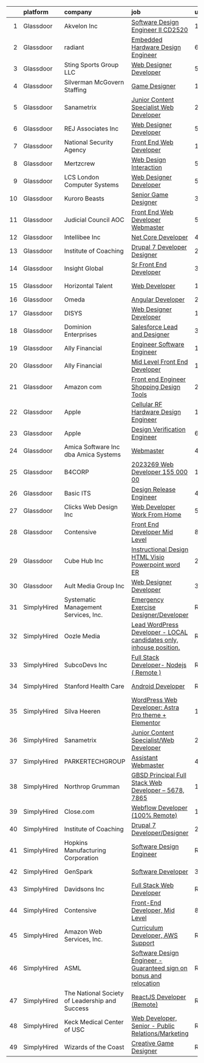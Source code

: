 

|    | platform    | company                                        | job                                                                                                                                                                                                                                                                                                                                                                                                                                                                                                                                                                                                                                                                                                                                                                                                                                                                                                                                                                                                                                                                                                                                                                                                                                                                                                                                                        | update_time   | location         |
|---:|:------------|:-----------------------------------------------|:-----------------------------------------------------------------------------------------------------------------------------------------------------------------------------------------------------------------------------------------------------------------------------------------------------------------------------------------------------------------------------------------------------------------------------------------------------------------------------------------------------------------------------------------------------------------------------------------------------------------------------------------------------------------------------------------------------------------------------------------------------------------------------------------------------------------------------------------------------------------------------------------------------------------------------------------------------------------------------------------------------------------------------------------------------------------------------------------------------------------------------------------------------------------------------------------------------------------------------------------------------------------------------------------------------------------------------------------------------------|:--------------|:-----------------|
|  1 | Glassdoor   | Akvelon  Inc                                   | [Software Design Engineer II  CD2520 ](https://www.glassdoor.com/partner/jobListing.htm?pos=108&ao=1110586&s=58&guid=00000181c2d4e2b69e0cb5b8bcab23f8&src=GD_JOB_AD&t=SR&vt=w&ea=1&cs=1_e9fe0027&cb=1656831141094&jobListingId=1007977197547&cpc=41F4513DE90102B9&jrtk=3-0-1g71d9on1ii14801-1g71d9onf2beh000-b6970cb06224fc09--6NYlbfkN0BedaSJ74Gjs1g2m8qO5X9JEW7GLVUAx6MMatG1vm1iFYCeZbvsTP3wSMr-sq0hi0rAxqhxmpGfy-H4yG34ba-EqtAMZIW2GpYqJMOLrH3UWycV-pQchMdIJxxyi-zx9OTw4k2fy_aKTrkcwRh9Sy6EK9Rl-0zWOA6AqIvalrO75_PEHdCQVjO4bdfFBFNZXO1Sn2IZ7bGvc7lYiR39TQGyKDRP9mPdilUAp1HpLz9Qsry1uOSaT3PZFT7GzOj5d42okS7_SEiAP6GtmePAOtcU7iqis_zVFqGG01qcapr5P-F02NIB_npLGoKlbR362lsxLhThGqvJyUpYO7SPiq7xISiD89nESv277Db4Vvg2uuNOUXjH4IWVLWUuheuNRGU5RprLS66zV9BEkJ5LaFaC3-OK6PHse-GT7VM7UPmaYP6qzyUBBXJ35Pn5uGK_ZBY-8Neq5V8W2cv5F9dGIK6McSLPhj80rpCgg0QOHp6R0__cIs4jBKSiG1czLduS_dns9xYHs_zLuciyOHkBZHxgSCjGEjKc0ac%3D)                                                                                                                                                                                                                                                                                                                                                                                                                                              | 1d            | Remote           |
|  2 | Glassdoor   | radiant                                        | [Embedded Hardware Design Engineer](https://www.glassdoor.com/partner/jobListing.htm?pos=107&ao=1110586&s=58&guid=00000181c2d4e2b69e0cb5b8bcab23f8&src=GD_JOB_AD&t=SR&vt=w&ea=1&cs=1_e42a751b&cb=1656831141094&jobListingId=1007964114458&cpc=D7FE8E303655E3F3&jrtk=3-0-1g71d9on1ii14801-1g71d9onf2beh000-1dbafad85c6bcc8f--6NYlbfkN0CcO3ctcaK99nT3s6k9Rynt0V4LfaxT6hnp8ZpTHPykISNp9sPSKwkJbBjrzfID9owgF9e2Gdna1wxeYA0tcQ9MT8d54RNogd-p9L1iUib1c0vE7ZulPG2nqrjqLnSCWpiozHhqmTL9MGmTU2vpZq6RgFKjwnOw7xH89AipZ73SBary0nIKvBrXkKGejIoeG7Gzf3IO__KX3zKi_J0CVQG0_pCigDAi4GalNPmQBunX2W2XjcZXvA-ffJijqG1CbjnFYyp3W22wKwiPRGJUiHbHvvS5yzIwySzrM0FA_ICGw_JmVs2umPjSsP87XVUNd_YPEz_wQVDwAY2mC5NhE1OVrHkqCYvjJKTpUEIG0dIdu0Y8ltljQNnJoVdrsGSgw6_NHwH7AS_18zo4_mi_DfjhRXJ7BjKHnkrPW5rqmauXKIGmJ2xeSbuFHU4ljZVp4Jxt72Ltk5QfGbNfUaTT9bUVPpnnnD2zNFn70WIIaTCQMvhbjQNUrUBY1ovarqrc3LkFs5NYNxgA_X-Hp5dLgFHaZnJAkhiZ34Y%3D)                                                                                                                                                                                                                                                                                                                                                                                                                                                 | 6d            | Remote           |
|  3 | Glassdoor   | Sting Sports Group  LLC                        | [Web Designer Developer](https://www.glassdoor.com/partner/jobListing.htm?pos=111&ao=1110586&s=58&guid=00000181c2d4e2b69e0cb5b8bcab23f8&src=GD_JOB_AD&t=SR&vt=w&ea=1&cs=1_e3f5ad55&cb=1656831141094&jobListingId=1007965945473&cpc=61B26E8FEFFA679F&jrtk=3-0-1g71d9on1ii14801-1g71d9onf2beh000-7aa6ed2c7a1666f9--6NYlbfkN0CO3DEfAY9A68AIVwcxeRGvQUfeLcLgbZIyCfLEHxv2SZVKkquo_LQo712HIgkdXbJ-nyzvMI5zAVDDxnBB20dV19Pjqj4grMzYD55erRDGhyKWRc-5yL7nhPy2_nAEKeYIgowmybDNDjYvnbAiTZMHc0zKbFKNkRkOR4dQlsFasbfCPDHFXkQgfJvKytGSIu-Y8DXGX9HOCkeWM3igCY2OM7Aw0OHqd71cRv4I6rFJVjM7kci-l6fK4icWXTh05jjRheAvsRVU8n3LP9j4b17jz7B6lHIFKRjZOrAam3v27F9RPbwTBnJXgT_rWJs-Ja93GCoYKGIK-CCffcULAjAvHpessEMBHFWTVHn7uNDRw-paOhMxrn9r7VvrW7doon6qpjs_1lHIVTYQ8TAVN1CcrrZiAiQwBON4sK3agd0p2_SZ8MP1kpLFeShJN0wvm2XE25B11a7IEPVtdy2B0olNn0y6hMzaIH5HJKgeH_ITxukb_iJZmIexJDywJ4-iWkk%3D)                                                                                                                                                                                                                                                                                                                                                                                                                                                                                            | 5d            | Addison, TX      |
|  4 | Glassdoor   | Silverman McGovern Staffing                    | [Game Designer](https://www.glassdoor.com/partner/jobListing.htm?pos=130&ao=1110586&s=58&guid=00000181c2d4e2b69e0cb5b8bcab23f8&src=GD_JOB_AD&t=SR&vt=w&ea=1&cs=1_a569c6ea&cb=1656831141097&jobListingId=1007957290539&cpc=8CDBB1EC89CF7160&jrtk=3-0-1g71d9on1ii14801-1g71d9onf2beh000-89b269772a073bc3--6NYlbfkN0Dwa6funn_zBmfmtIHdm8fVkKK5B_TJItnddu1qKbLcVKNtQnq6u1eV-3UF40GEJPcjT4xrmkgORxJTT1tfw2atO4f4SboBnuv-924LXl9FaKEVyMzdkNQJXntVqrwATgc5sSvVqsA5dDPSX4T3Onjywb--ej_SpUW57z4Uf5yfFSU75oWrDYCGzgFkIRaZ2LBpVlxiibQ2P0LF-6l6SuWyesjyvjNJnx3wEQPBgFF6uSUhyOgaxlVHV5h_ZiZxIndy1m9mO0K10KgmTB0iV2n5gFvsnlUV00XV8ojeRAtWOQ7dIpRkTEYYEygX6HhO2dSlKYFkTgK1HpWfzjlg2KQCwbYI9w3Qqd6MP8cRlPYcyJJ8ZOwj1c0bXCcdrfHZ9GdWx-XipqrLnUs3y-gCOwQjMXpMFQHjG7D_fd-5rxRV0TMPta_DdGLp9E_dw0jylggm3z6iqaCe6YZD6JRtBHvO05Wz4hzoS3kHTQd3rjeGuiaw_uE4hIQxV8zhJlhirtE%3D)                                                                                                                                                                                                                                                                                                                                                                                                                                                                                                     | 10d           | Providence, RI   |
|  5 | Glassdoor   | Sanametrix                                     | [Junior Content Specialist Web Developer](https://www.glassdoor.com/partner/jobListing.htm?pos=106&ao=1110586&s=58&guid=00000181c2d4e2b69e0cb5b8bcab23f8&src=GD_JOB_AD&t=SR&vt=w&ea=1&cs=1_3766f185&cb=1656831141093&jobListingId=1007973297537&cpc=D3E44275D43A938E&jrtk=3-0-1g71d9on1ii14801-1g71d9onf2beh000-feec02afaefe8624--6NYlbfkN0CyQKdz8_lqdlgY-c-amsQST66Z8QjChsyYA8vzcGklWI54h1yaGRml5nZ8zCgFfjIOgXqhSjZJh-skiC2lxW7_58zFCYC9iOM41XfcBEeYvAm8MLwOfNCGc_AfJgoz_-CfSctcH7JyVepqvnLvBLKN7lNiOXCdOssTUdVoJKo22ca9fUqE-emWbrCvLmsIfIkV-9hDyPG-HwcTLzM6uxF7dMPgVqowML1bqzNgNh1_JEtF_e8ZU-Qx4sQoihpJ8PvR_X2w3ISqBgF3bOCFJmqG8OsAU_YaIUMNPq2ni0wGQBNN-znUNb_upzLUv1_P_xbyH_9Kb-HCtMl3olaKV9U5unnfUxsVq3QodS5t3Mmmsc3gTVLMrxQb7OOuN8eUcAzf6gAjYCUi9y7rpUmFhukWhJRPSBWnQ4LEtEjJL3p1fieCYXZ8Iz2W_QwRD7Pkz-zrQeWp2MRwbShjuwEwb9TqMs9OxLtAxcmEpdGE81XfM5PcMWNpqPbOkfMfgLc2ZJ1Li0uy7Y80kK32xWmRfbhQCvL9d51ii8o%3D)                                                                                                                                                                                                                                                                                                                                                                                                                                           | 2d            | Remote           |
|  6 | Glassdoor   | REJ   Associates  Inc                          | [Web Designer Developer](https://www.glassdoor.com/partner/jobListing.htm?pos=122&ao=1110586&s=58&guid=00000181c2d4e2b69e0cb5b8bcab23f8&src=GD_JOB_AD&t=SR&vt=w&ea=1&cs=1_5dfb3a27&cb=1656831141096&jobListingId=1007966601344&cpc=8D52E76475A7E842&jrtk=3-0-1g71d9on1ii14801-1g71d9onf2beh000-f21f92c11f9636e7--6NYlbfkN0AF_bfm7gzr-f4HtFIOaurJ6VoJjpjfwwjpbPTStdJTja__rm5RFnvmIqP4IgP5Pe9LPH0Wvd-eNmh-svet7uxInj_bsQckp_AgRbUVHkU9u_v3es87Or_Ts7e6a_xbBrm9_L7GMw2LRBWHymCT5m1nvlXN4krY8lr_MJ5t1ZbAHoB0YuYPu8GwLceodFxaTCHy5_ViM965bbDSwB_RUGazFRhxfRwxW3mB6Uq05RfCyUkqfakBqoFUFDoCeldHq5ECmS7hI_m3XZQltv3465p0Wx8g5doBuq7XS6S8bedaWEFnCF_QUvKEeMAPMrv5iNC0ItgYnE9iIGOVtmCKDWsD4KUQB86UJAtDxJnTtbvbtyA9L7E-8dhgt2O7GsHNh2GatObMh9NZzfqkJNLOdmTSGLbl2hQ13bcQEu7MiV3imQgejC8H71u05hN3bHOjy_tvWN4i4KbXKJyFgoxBkNpaCEWyQYQrdK6eMCajUJHt6_YLP0_-jololT8qWNPhSK8%3D)                                                                                                                                                                                                                                                                                                                                                                                                                                                                                            | 5d            | Maryland         |
|  7 | Glassdoor   | National Security Agency                       | [Front End Web Developer](https://www.glassdoor.com/partner/jobListing.htm?pos=110&ao=1110586&s=58&guid=00000181c2d4e2b69e0cb5b8bcab23f8&src=GD_JOB_AD&t=SR&vt=w&cs=1_59b38d4e&cb=1656831141094&jobListingId=1007957279298&cpc=BA15C3E50D27FFE8&jrtk=3-0-1g71d9on1ii14801-1g71d9onf2beh000-7043e58df719583b--6NYlbfkN0AC5S5KfpcrE62cRuYLg6qW_HWiPjKHP06qk-AGfbwYtGlr3wcSMURH9oqKq1q2FCfY-DrG8Aq1mWNcuIgXlub4Gzg7YdF0VQylb8Djye0uQJEe6MR1DUIybqRonvXJC4HR2ZuZ1_Xqm01-MXkHzJlQ_YRjbuVLHkd51UrRYPjoNLydgIQfaI2WVHpeH7nxB0M0MtYFtoGc6MaiSWFOqWKnHvOQAxbLl-E47LPj74UaxAuGvzYmCnHFSl6Do569H7S70eW6BVCEisco0iGehaVWTyCLTbEinsNJtwrCAcFm5Vam_IWY5BHqZEzLw30sTBldV7YTCeewXq3eBUaPdhJ-v6M0DUBv5kfXUL0qaR4kFoaerOJqoAGdf9VDK0YZyPrIf7qqgmrHVjCXTf2fTYfa9iGcvlmoEpWoZNOSauBCU83gZV1X7z8SRLsCCaL41-BtMPwXakbwiV82ty88KXyjpiOttDn66-BAVyCshw922g%3D%3D)                                                                                                                                                                                                                                                                                                                                                                                                                                                                                                                  | 10d           | Fort Meade, MD   |
|  8 | Glassdoor   | Mertzcrew                                      | [Web Design   Interaction](https://www.glassdoor.com/partner/jobListing.htm?pos=105&ao=1110586&s=58&guid=00000181c2d4e2b69e0cb5b8bcab23f8&src=GD_JOB_AD&t=SR&vt=w&ea=1&cs=1_d24259fc&cb=1656831141093&jobListingId=1007966236424&cpc=BFE8C4BF51BDD557&jrtk=3-0-1g71d9on1ii14801-1g71d9onf2beh000-d7b203b7847f2977--6NYlbfkN0DE-WsZ-E3KFWF3Vy9cHNPRyT9oUaNiOs8Aj2pBswgg_UihWvJc2IKLsmDR5GY5w7YP7oCUHMvOM01OcB-YNU1bs6twprF5ntZxLVCRH2oMJUu34ecslfq5H5bp8dBx3WcmM81OYSb9qzXI2VSdSvdiajaXK6Q405UmUx9sHJAuFPPOcRL2l3G2rA0xFX5jC3dLWWJb6SO_9pLCT-UsgxETFoytnK5sLYFulCxJQSe0xavAJefVG7-u9viJ9gwpjE3I43gdq0Oe4IW8BHRBlyni5vEe7MN-k0C_MTOHtonEYX3gAerJtHweiFv5RpxT-zBMkvKNSBnizUDR_H7xUwdIV2lZp10tp9xAoxLeU3pTAdhyE7XzLKU27PSrIdHDPf3ZdeRemDWb56929lGcdcT4-jIRPA5dkoOEH0Rjd4KHg3rlRARns4Ao2jwDtpAtm8e_nMCMBauISusq2y5iVe3zacFQiYogKw1Di9TPQVPWfXAvmL9yUba-_EW8LjSWvPE%3D)                                                                                                                                                                                                                                                                                                                                                                                                                                                                                          | 5d            | Orlando, FL      |
|  9 | Glassdoor   | LCS   London Computer Systems                  | [Web Designer Developer](https://www.glassdoor.com/partner/jobListing.htm?pos=104&ao=1110586&s=58&guid=00000181c2d4e2b69e0cb5b8bcab23f8&src=GD_JOB_AD&t=SR&vt=w&ea=1&cs=1_a82aac04&cb=1656831141093&jobListingId=1007966579486&cpc=D01F56F24F237C35&jrtk=3-0-1g71d9on1ii14801-1g71d9onf2beh000-b648318ff084326a--6NYlbfkN0CckLY1Y7Nzm7RAXoTq-bvgsovIKUj47znE7HlWw5vlrDWT7l6GaPFsZiavTqzdiZeSaDW7SoWiDl4lnuPg_HOva0V4T7MKe1KwuLmhtBa1yw91o-2mgcMY33eeB5JpXn0qZHVHlA-q4sF9I383nlbjXZ9u3j8E8bBNXs1gKxBSDcuT3G2NZQBgBxiizMCS-8QAFfJN3_kO9bYBcyg7eHzF_urJXWn60PYhX2MTEGjXwYhyP-runXYOXauna8LLylySWFlArRrICokOcoqM4C4uKsburMaeG9AM5Srd2_IsjiSCZsv9WsdaVsl5zQG6w_DNn5vUF0Ea_lnbgR8y-OI8JPVzDgJHeeFpBU7yf-iKmfqfLb995NbMCwU8dvV56KU_vyb3SdtqmONu9-etPSmLzVuxdrSnEnQTd-NZ5dRnOSLVNPMjuKzsGThliXpSxWSiTwEecgaVWTZm5CzxvGrWFj6HB8GADx2cKtlSG2DVkV3FYZtONZXI7Ymg8C9D0Ebf1jQsP3n3bhq1vWInTQ_d4KUlUSEqH_YvezFb1WnvTGB6CjjqD6HyyzOwmjgPv7l7mHGqgpC_XDHlcf1kydHn0JXlGsgPuH1Kwnqz9uCIkfJl5jyIs0STaPV_gUgxyoPs44kvugC-NjhmnKxx6tgHoG3VuYGlxk-FBohNAWmLksOkCPwsdaZ4hcKGJslnVEkNTHL2fpboUNZKym_z7p8fRH5rqUa9HBaFHdOnNbQmuCzRDxtrLs6bGdhksujlTjr2_7DOXD9JeQ%3D%3D)                                                                                                                                                                                                              | 5d            | Cincinnati, OH   |
| 10 | Glassdoor   | Kuroro Beasts                                  | [Senior Game Designer](https://www.glassdoor.com/partner/jobListing.htm?pos=103&ao=1110586&s=58&guid=00000181c2d4e2b69e0cb5b8bcab23f8&src=GD_JOB_AD&t=SR&vt=w&ea=1&cs=1_c28260ad&cb=1656831141093&jobListingId=1007971724039&cpc=66625C18893C0C14&jrtk=3-0-1g71d9on1ii14801-1g71d9onf2beh000-a6dc2f60a1ad9c31--6NYlbfkN0A6-TiqeNdvHIx0YgZDHkIqdqx-VJlTCBFJSr9vX0DOV25bhDNPAFjNj-18GaGZQXht8VDIZpYa0rSWu4hlE8JRlpkOTxB0Onril31KL6pttlosqNCOoMvBzJvZOjkAQfpNNjCwOWRN4dEPKnnHIHL2PuG1T_asC7Iff_W31K10UBOWJtON068eZ3pVtQodcI5KROy6R7OQhqWHV0Kgfs8yjPoCWbK-DMU01i332LQfNXb9NINbhAyYBp0Q-iXLI_LOYaa3XouSAlW8PiMBP6qCTHBTJu2PkoPJPfsidwtDI9kcx9jI8OPAFGoOP3pevWJcHi77c9lVgNV4CLAxd0HhqWhyPEl4yTaKYdFx8ZCPKb5GZCTRiaol01GuPprE3vlMUBIGBy12yBm6K51f945c-ApS2IZUGdBhK9Ymo5nyIesNCGX6F5XshWAxwQ6IcDzz4oE86LLdZWhuLERke_lEmBFD_JefaT3AIUOb0E4gAd6OPQVROCHvjunIzlDyE0H1ApOUZs7DeA%3D%3D)                                                                                                                                                                                                                                                                                                                                                                                                                                                                                | 3d            | Remote           |
| 11 | Glassdoor   | Judicial Council AOC                           | [Front End Web Developer Webmaster](https://www.glassdoor.com/partner/jobListing.htm?pos=121&ao=1110586&s=58&guid=00000181c2d4e2b69e0cb5b8bcab23f8&src=GD_JOB_AD&t=SR&vt=w&ea=1&cs=1_04da162c&cb=1656831141096&jobListingId=1007966446218&cpc=2F9DD8B511C89582&jrtk=3-0-1g71d9on1ii14801-1g71d9onf2beh000-bde5349eda455bd2--6NYlbfkN0BqEQ0cfD9zW0nElRHgekbLQ5AOMxJ2NFxozsPfF8fjRTEuCji6T-62qWNP-_jKHBiscZ8MWkzEymYYLO9N3J2ED0nryM8KEtQBYBI2fIF_BLKfyq7Z80tuAs3IstCu_YIalzCZSi9NnIsicRAfXcpAIupYOdPbkinIcOcgC5Zf9czchBvhgZJJnI3xV27Dk5iYXCrOA87F0z5HphwBnm_6iOo-3ktOeDyJLywYxfbZWbtzU4RK1brd5QV9yun6aOYUo2m0Hh1--vd4b2QbYFjQnU8FOEIvvL0Q68V5sjNxTamSI7748iDqWS6c4SMctw912_ahVne7jtCXbqgJlFrFF_k2RYWAly5wxCdYM1-aaMb760Bl3Al1tbBonyILgrxibSG7pu-KUvJrsmXdzFc6_Va5m8J-l0a8QQGaLrPuVYAJcNCfjOVylLN8xeUYmFseR9Nj0weIU0D08tVJAyohWRalchjLhM2rZJ9vcfE-Cx-yNKTAge6tx9Upd8WZI6glqsiBWAYeog%3D%3D)                                                                                                                                                                                                                                                                                                                                                                                                                                                                   | 5d            | Atlanta, GA      |
| 12 | Glassdoor   | Intellibee Inc                                 | [ Net Core Developer](https://www.glassdoor.com/partner/jobListing.htm?pos=117&ao=1110586&s=58&guid=00000181c2d4e2b69e0cb5b8bcab23f8&src=GD_JOB_AD&t=SR&vt=w&ea=1&cs=1_9646868e&cb=1656831141095&jobListingId=1007968772341&cpc=654405A9B1E0A9F5&jrtk=3-0-1g71d9on1ii14801-1g71d9onf2beh000-07a654881084139c--6NYlbfkN0DBe4_J_P0CofzznBlwm1COffI4hO-8UzLsZSASUInrtnQVs_bw6oV1nQfGDt8tcCqIZOibfV_aqgXlb294v7s44vTetNVGybSODFDaZLfxxuwi5aZiktZx5yrs2Bpn95zE3dzctAJ295omGzUUVXWbc_FguAyV9J-5xAY0IIJEQI_ZBiI-tp7_CkB9FRLnqJ_lE4Exj_MlNAeNjhXAN0xj2xPZ1WXrHJgXaKdr242zcCqjrhwdMF6AWkm7qMtD1XfXcYDhhsTsJuKAq11e7LFYH4kIdKkGJwtDdoeQk3B-nDtcuAMJl66BWfJpMOMzMzKgA8pwP2Go4X39_XshEM8K0VyMhZCToERQkuWAqHiK-Kmlu5uSgTIrnBV-ZKPa4-YFs0WFX5CqtveQRoyEpL3DkF0farnRDaPgfO6tT5DxFQzwsdaf--unDn6MxoJvba7j6t8dYJyKJecRk_z2r6-wt9c6-0Gn99JA1k375GR5aD5aDWrZe-ZIaXXQGwCZ3TI%3D)                                                                                                                                                                                                                                                                                                                                                                                                                                                                                               | 4d            | Remote           |
| 13 | Glassdoor   | Institute of Coaching                          | [Drupal 7 Developer Designer](https://www.glassdoor.com/partner/jobListing.htm?pos=102&ao=1110586&s=58&guid=00000181c2d4e2b69e0cb5b8bcab23f8&src=GD_JOB_AD&t=SR&vt=w&ea=1&cs=1_b3bda532&cb=1656831141093&jobListingId=1007974844312&cpc=0A88B0016E52E137&jrtk=3-0-1g71d9on1ii14801-1g71d9onf2beh000-8838ee0e36546ffa--6NYlbfkN0DdLn5tXN_RiyJSiFodarGZFJKa8s6F6AK0THPBWp05MTMONey54h9e1aD_pPtO1nORsAKOoMHAogIgXpOreBgViJAVe2JgOua0zqFXhiAfp-s6tyIVMqfbItKgerDjg6PBWGCxAmB7YGlg1vHuMsDAYFw06GGGIfXJX_0tG0dKhLz0PHa-RHgnqWH-DIawIBe3wK8P0TmtRQJsUM9iFfY3TC_NXr5LZ9HBEu47gY3TUt6iXPajs8EkPPg2koneQMWkbqaa1vM4SGybsDp-Lwqm-oou7uxmQSsot1XSPYK6ZnOaSXffbnc9puTkq8OgkYYeCKvbfczJ2YxrP7Gsa92dvoyxAgsP741usBzUrdwUG6-_AbdtptZEd7ge57QcCBsAOg8_VQX5HYv5Ld5EZ8-i7QIEcP9tzkriziE5HX9XyABSeKlPzM-UqxC0MsiF1VZ-Ni8ZruX3Q-gSbRdCoMmobTLHq1P3Ei7VkCEfeLGHtluBOST4aDfGd2dfL7yQZf4A7bXeH96z3A%3D%3D)                                                                                                                                                                                                                                                                                                                                                                                                                                                                         | 2d            | Remote           |
| 14 | Glassdoor   | Insight Global                                 | [Sr  Front End Developer](https://www.glassdoor.com/partner/jobListing.htm?pos=127&ao=1110586&s=58&guid=00000181c2d4e2b69e0cb5b8bcab23f8&src=GD_JOB_AD&t=SR&vt=w&ea=1&cs=1_52559c8d&cb=1656831141096&jobListingId=1007971076558&cpc=334ABAF5D42DC775&jrtk=3-0-1g71d9on1ii14801-1g71d9onf2beh000-61b6032ee1c936d7--6NYlbfkN0BKkHZu3wF05EeDimN_p6sYpKCMArvwa95YdH7UpkaBCrPfJYfKKujSsTaa748NZ07MghbH4RtR5MnZQDid7SSUmWl1SnzSKOsh4gkUdunaDOGYdSgSOkvKIjEkCBCrLZl_JWBo5a74BnlKUUELp2gAn0xnUZQrAxZorcf4mmPLAMwypKwfOMA2IicctSFHYnILcCIQMFyqDrH8bnZ3VSN5VG0-QBVgBoyS98VRWQkjvt3JJSpMDsSo9m00lV16BznSVQ4iyticrcV8f0UP2kWQ5rspb0SlJ7rTxCEsh9155TCcqw_vUhGm5sjybBjMSryBR2OpnDTnYr_onX6T3-mRAX78zvqh2vAF6qwF8tMtS3iGdBzef5WIdMwqcIZTfU5R6NJOXF0fD3vf2vkxQt0ZtszFNwEBlhiTShM6XByWoyQilBzwMgEZqdZEUAPPU6fVJxuPfJW5vpQklST4ggeOuCqIsTXsigSmu1X86CgrrASpd7NvhrNW8iIQ_PCvy905rT_W03S_Sg%3D%3D)                                                                                                                                                                                                                                                                                                                                                                                                                                                                             | 3d            | Remote           |
| 15 | Glassdoor   | Horizontal Talent                              | [Web Developer](https://www.glassdoor.com/partner/jobListing.htm?pos=113&ao=1110586&s=58&guid=00000181c2d4e2b69e0cb5b8bcab23f8&src=GD_JOB_AD&t=SR&vt=w&cs=1_4aabcda1&cb=1656831141094&jobListingId=1007952805442&cpc=2187E14FC6F1B769&jrtk=3-0-1g71d9on1ii14801-1g71d9onf2beh000-8e52df8309967429--6NYlbfkN0DVLD0NwOQENOe9ZSCJLsOt28qZmO4545ePKxrhyheH8quYXvZ38a0yFLKpQDQrT0yCXRzWUDFqIVnxQpD9Vrgj0HO6_AwLU51oSygXbq5tc6Xt3jEzQZYv_-iibPPa_4lAPcYbR9MkSKEsNkJp1TsHRTBSmibhL8Ho1DngmtpyxuB7DRrswgnqR-qRStX2ExTc-XNOZyh17O_jd1naeFXYwF-LsdEPUvO46cVisHE5SHG_8UpvMIr4CUMy0j6TxfU71L5kwfuq1e2aNrsAmLCsAtyWObum_LKcPB1c9ZsTRemYrOhFtRkzBIViVcnsw5s5I5FkKRJm_8TfoCayVP27n-cKPeTfepa7YXbbW-i_RhtTv3FG7aSXqOdYIvq-GAmEWP1-YjqxXGWlx0IUrE7byBKjTz6dBKUS0a77W-tAg0JLMGTkmHGCfzPAQTvFL5YjBmWwGCpSSHidW39GkVEqvpGPN1VtLMmr5tnm6Cy1I0RrIQ9Gm15oc_9dTYYaKwOHbJd4fYiR3Nqq0bA_XWNM9ZOT1OQv2oHb6pyNJVfSWeyA8F37szcs0hh-UMGir6a0XVwNSe3C7gbHqUGUGXVsSnNqmICg7AYesChw2GFUMotz7UlyjftRMdC4hK_ukB2tylOxvnWar7q8oIpukaTv-3fPfAcnTIhUoVn9juYicsrdR1DxfpFsA3SZ7rMIHDTXIahAp9T-I_ALgNVT_rqN-KbLesuQfAmBe-lDeAfm28LnTuCq42iiaMLfKFj_LLLYAGy3OJcVCyKNPAUNfF60Z-kLe8KmGagIM22ibjoXFymFsfw9zOcta128_74_h0XvCpTkDaZ5vIRXgIXG0lDB9CEoTJ_THpd2z_tlvfVEZTqAWS3ol0CWB6laQHgEFavQDYBvIROpgTO82gYX6jUx9o_7QpNRcWU2OnLtpkD_NthwbaETtyqHfmeNi-bGK5JxGPNA9bgtcw%3D%3D)                            | 12d           | Rochester, MN    |
| 16 | Glassdoor   | Omeda                                          | [Angular Developer](https://www.glassdoor.com/partner/jobListing.htm?pos=109&ao=1110586&s=58&guid=00000181c2d4e2b69e0cb5b8bcab23f8&src=GD_JOB_AD&t=SR&vt=w&ea=1&cs=1_f5373934&cb=1656831141094&jobListingId=1007973231757&cpc=AF770993EC679D41&jrtk=3-0-1g71d9on1ii14801-1g71d9onf2beh000-e9868a580109fe26--6NYlbfkN0CsSu19yiEZraDAVLpPmfaiHc06RDwDBRCfsbordlvENtv-ICMqjs5m6ToS7gA9BgH-2chreiHzFiBn5j8j3cqLNp9sdR5RQ2V9-qcqrTi9_WyBmcIcwEIdfxPB7lLCrVMtswULjh1NciEK_dRZLOrsdTsKtdPWe3Tab8qyGVxUI0Z-rdY6823xAmP3qTgNXBzKMCDFMAW9gwcJ-NpRaaKnqRtaw8jDlSck2vqXKg712a5eNqrkBdcpuW4EZYqX4rF6ECJWb5zoe9ZjBlp90nQOG-ZyDmQbURZVbVPsuRes-RhLs8wacydBIm38OoS5zYBz6aXu1mOzIjbThyc76DUePzb0ZOB51mJBkJZALCVAj1VsTJZPGljzNzmGW6yxbXtOQREYk0Vwk44UZT_io5PyZwY22qTxfIuocfmwhEmzZzOhRS4i1P7i844zVoRGqoCnbJLWNyGXRyuCNl8aFK5QXWMMnVfA7VvL2JKPFcZY4S_t5Z68R0M5)                                                                                                                                                                                                                                                                                                                                                                                                                                                                                                               | 2d            | Remote           |
| 17 | Glassdoor   | DISYS                                          | [Web Designer Developer](https://www.glassdoor.com/partner/jobListing.htm?pos=119&ao=1110586&s=58&guid=00000181c2d4e2b69e0cb5b8bcab23f8&src=GD_JOB_AD&t=SR&vt=w&ea=1&cs=1_d5b671dc&cb=1656831141095&jobListingId=1007951671859&cpc=8795CF9063CD573D&jrtk=3-0-1g71d9on1ii14801-1g71d9onf2beh000-8fcd7804fdf36ad8--6NYlbfkN0BTYkY06FZEdAAtNWO-eDAfNklmfZymsMF6eFRONl7rAMN5x_2sHrqXfWPo9rHDxSOXn9aDDc6oJFJGtfDzNxTi9CLySDrlCrHSJaLREgeV993D6GBaKg7rNVQ9FxGCJu9FaNRP2cEvr3fINsWBncM1u9l6bggpREBzr3e47ICVLK8_kRrJju7mqRRV7VFyTgctFCE8i-o1k3-R_V3qxkYsc3C_YFtusFTDFBhAPPECeZVWVqK1iduqRTE-iVeo2qes-G0zhXr6Qifsg9n893E_G1E6aR2yIYOWw-36vqqJNV54XVoADKXOpviQi636A647ZGG67qHv6zUTPnncSlOxXQ1MklG_jbFaFo36-IwurEu4CjwRtw_TWPyiWttSUvMURPFctZ5FyBNjNrpVjgBKIJoLxVY0Wbpd-f6Ha4kKyrc1THdxkdCF5YUUOgAjfINm5-zvjgcx1a6340KOr2KsJZ3ZqsKMfK75U2CIMO-RA3dXFU2Z0t5cBDU0WV4jNco%3D)                                                                                                                                                                                                                                                                                                                                                                                                                                                                                            | 12d           | Remote           |
| 18 | Glassdoor   | Dominion Enterprises                           | [Salesforce Lead and Designer](https://www.glassdoor.com/partner/jobListing.htm?pos=101&ao=1110586&s=58&guid=00000181c2d4e2b69e0cb5b8bcab23f8&src=GD_JOB_AD&t=SR&vt=w&ea=1&cs=1_cd404fb7&cb=1656831141093&jobListingId=1007971270357&cpc=FEF27D195B6E6729&jrtk=3-0-1g71d9on1ii14801-1g71d9onf2beh000-1e6c440ca0cae31a--6NYlbfkN0CIodzRyOwMfdRXaroR5gOReU-spoYqj_114_SRAxYuPPSkMO3rUOtCTuGeA4Pgak7ScFwzSxfrBLVn3Exx3lFHYZCzhqzSwYMi6Hp4pVjz1sRq8xfar7A1-UgFIsktrvHt1cIptp8Ble7juuMaW6_wVX-kqrVgxfNVyRdAoRCbwfHgzuD_8S32UYm2SH7FzsOUEnUZ0Q3S9PB_0moctJZhszcxNlZU7vQk27MdXza-yLhMr9ww4zYyg2OQmtVP-mHwA1Nv3aWovMdCD6SfX3MQBWQ1YNEM8pMLVWgom1QEWnZKE3gnZ2-YQkWtSTSWYPN6ou6MFV5OeDgboU3gzOGRqpayc5iApYobsYps4ozfLk0s2LUcYGBcCWqSq38ma0o1UPBhe1sKoslq7-aPJW9nRjnpc7ERXAozJVlWwvly3fAodoaynJmvidhEMCwR38hgKJL543HDpPFCcc1ErESObqPevKK2FqUBwYdk1lvRZsmHKkqw8S-Kvte5kGUjtZbJVLoSUA2DrA%3D%3D)                                                                                                                                                                                                                                                                                                                                                                                                                                                                        | 3d            | Remote           |
| 19 | Glassdoor   | Ally Financial                                 | [Engineer   Software Engineer](https://www.glassdoor.com/partner/jobListing.htm?pos=125&ao=1110586&s=58&guid=00000181c2d4e2b69e0cb5b8bcab23f8&src=GD_JOB_AD&t=SR&vt=w&cs=1_d283a8f3&cb=1656831141096&jobListingId=1007978056725&cpc=C4A69CCDBB3B9599&jrtk=3-0-1g71d9on1ii14801-1g71d9onf2beh000-95235ab8da485862--6NYlbfkN0DJ5QQ_XkAtnGD7OtNJBPWnMWX0-0yeBIg3SyIy7sPtwbzsSHHn3ObDFBkKUa5OGl8RVGVMU8Qoh6kFAaJ5TJqGltqlFTDrwoJPhZ8NGxhu4f38jKFsukvmwVuTzxLIZD17-nvxShrY8R_11D7vcqkt9jvf0UcFXIX-UqRhCSA-rqlPaw9rHNyknxDrNLqdTnR9RD-cGWGn3xAKUHUUdNQlBd-F70nyh3HjN-9udCkqwHjteG1iaXGe65dZlM8oZQAj_hmhxy-eORZSjQ_R8VR9UPdtoiECZDAEV6OKhV9GhvMWrKWDT49Bi4dsHmC5blSZy1zpldmrs08ZWLHj-vyhVRBpUkeRuCByXyl4Q2hv_h8GLw_7u0Hn-DeAV54Kovm6x3zmDJnkUZKcoeLqwt-mfwOblW8GVeyxnVPIwEd_4g7IcjDmNsiPrWOgRAAm8Jv1iVP2EFWl2MBHBFCtm0_QgBebrPW1aIfr05-j25eTvPytyFrbxkml)                                                                                                                                                                                                                                                                                                                                                                                                                                                                                                         | 1d            | Charlotte, NC    |
| 20 | Glassdoor   | Ally Financial                                 | [Mid Level Front End Developer](https://www.glassdoor.com/partner/jobListing.htm?pos=118&ao=1110586&s=58&guid=00000181c2d4e2b69e0cb5b8bcab23f8&src=GD_JOB_AD&t=SR&vt=w&cs=1_0e73323f&cb=1656831141095&jobListingId=1007978051288&cpc=451933188B21919D&jrtk=3-0-1g71d9on1ii14801-1g71d9onf2beh000-3046dc24d1fbc4cb--6NYlbfkN0DJ5QQ_XkAtnGD7OtNJBPWnMWX0-0yeBIg3SyIy7sPtwbzsSHHn3ObDFBkKUa5OGl-L7zKVTu8RSmfBxxkllQSpR4cUruzNuV-Z_PtM6F972GXdOosDJhAXxpWylZlAfV6rZaBi5L42h0Rct2ygUraQNf5589BgJRwRlcF5Pi-9oP6ag4obE4fDyPJmywNBDniFz3ydLD5eFYBPThwWiWbVNpWlIZpSEaVQZOezajEEp0zFSGgt6uKwqSUmHTGcsPFWtZxMm26eJA_DB83K_DY1wKvUZaJlTX1aFMVylMtkoMuiiKE6ZmYVasqWXAX3ePKH4gAry6ej97c4_2XLzpY7V_PfMutM-Y7lxOWguApS_XhvVpablQ-d58MPhXb1fV-i9T7KlqO-p31sRx8Begobg2ptJ4ws6uTGhREyxCPaM3APljbzCCgdI0oNLxS081CaszdUU9YwV_d9x8x3qE3wYNbE60BZIZpbP364ZNYs0AUb9SAas4kiPm8Cx9zYQQg%3D)                                                                                                                                                                                                                                                                                                                                                                                                                                                                                          | 1d            | Charlotte, NC    |
| 21 | Glassdoor   | Amazon com                                     | [Front end Engineer  Shopping Design Tools](https://www.glassdoor.com/partner/jobListing.htm?pos=129&ao=1110586&s=58&guid=00000181c2d4e2b69e0cb5b8bcab23f8&src=GD_JOB_AD&t=SR&vt=w&cs=1_856f7a25&cb=1656831141096&jobListingId=1007979071814&cpc=B076152010A3B66C&jrtk=3-0-1g71d9on1ii14801-1g71d9onf2beh000-c88ad6a7133abff2--6NYlbfkN0CKJOvZ2V5IrJ1cL6f27LnM8XR4tisTi-a8V3t-dR9dwsgFRvlGUQc2Ve2CGI8d6VPuZU1sQDqxmNnsw_yJ7U33KTZs9UvTBxAKGNcmfYxD0LJbID9uY3yxomH2SF9w1O2fbLJ59fXRJm9PClRhGZxDsFR9tVNoL72YEUdbJs0RwC5KoKSvH1yX9fwWNv21pfsuRbupG9bRJtNQRc1NQM3CbhSUvcY4Vd6hfN54bE5oriQvbKUWuAv1iDzhYyg4LigN0m6IeDhjw0RnfvTJF4SLoM1nJHMQO4MUKqNzgF8Lkj8oDOpzzQvbSCHTfS1W14dQYkss2UO3KqF91E6eOmMmNpokHecdrNoohGnfVbe4Je91jaKjBulDncsdiOafBzOB_5amSdDxJWnvP3eGhY-zaKWG31jnR8A1WEmLvuP130_h_IwK3yBX1j7mXXib7Is%3D)                                                                                                                                                                                                                                                                                                                                                                                                                                                                                                                                              | 24h           | Seattle, WA      |
| 22 | Glassdoor   | Apple                                          | [Cellular RF Hardware Design Engineer](https://www.glassdoor.com/partner/jobListing.htm?pos=128&ao=1110586&s=58&guid=00000181c2d4e2b69e0cb5b8bcab23f8&src=GD_JOB_AD&t=SR&vt=w&cs=1_237247aa&cb=1656831141096&jobListingId=1007950938366&cpc=AC285F3A3ECA6BB0&jrtk=3-0-1g71d9on1ii14801-1g71d9onf2beh000-a7f87bdecc8c835f--6NYlbfkN0BvKrLyj5gPmtZO9T8euul8TCxuuKNOtzRJOomxnwSEodTz2Bc-sPZlO_uSwsktAegldIYv01PzHCYInhc4-MxD5pf3HoYyvgH5Pnu2eKzN0QwagpQcOZfv7phKK1hbYPw0zqt0wpPD1mZgYH-A5RzjQy7IrOspvjQZYJpPjdAbGPbF---q2niC8jQ2ea7axOH5lcYqJkVLkYH4G8GjnQ5TvC9OfQOuFGQU6VZlulIPEBPpxGz_FL_bZGefbQeTnAl6BhA2isi2p4X6vYpqngYjm2MBwNuKEAaLPASuEKhAL7WzoNA6yjT5mJwcAQyoW6YdPWqGwJi891Ryyt0AYb-VDt_XP2yaVz4EGiYMyuqiysqIV-pwhcXqXOoNR6a6pkzi-XJ0MaWDUiaO823K58w56G8gL6tPD46TgloTqjc1mxf7_fqcijQ33fjHki2HhRo6ve0s6rIuNzQSDhebPVFeM7BuUB7VZMH81aFpEGuPUGQYJTGyEVCbqYrKvY9i9v-M6qEGDx11fK_rPb2StQikp3XIwxVAoq5gh88FaKcZBgJAPYlcjfefiXGLRdFaf0Bj3DuS3nxlwMu_Cdjlgk-xCANFktmOYkbf1FEypHnpgOR7c67HmKn8LWDrALpReQuQ_RO-7lDcDTb0tpwS-QOlPIE52axpoS_pR-GnMMXoEcK1fRW4-eLdudSTYW2clK3oS2KKLEMuYQkwPYcIbNDhOwEQ-DuHtQa6DP7GhT03mfelhBMyYx4VEkkg5sNr0PoqF4WwpGHAnVTb1dRCn70Xc47epEGexAwdn-aju6h1WCyoHgQqm9O3oXUpx2-R_KX_NClXP-HzltV_t6G548z-18FSP_h4n7f0tLpuviJncUYoHcZwW3fxnlfucTvdC46OvcMN1EzXWNYNV9c8jSrwVBhJvr3BQKiXWZazawtJV7y59XnMEXuJXb7U088znjj7oxsRiqfu4E22O_MBDHNM) | 12d           | Cupertino, CA    |
| 23 | Glassdoor   | Apple                                          | [Design Verification Engineer](https://www.glassdoor.com/partner/jobListing.htm?pos=126&ao=1110586&s=58&guid=00000181c2d4e2b69e0cb5b8bcab23f8&src=GD_JOB_AD&t=SR&vt=w&cs=1_1855c8ab&cb=1656831141096&jobListingId=1007965233655&cpc=1160948BCBA38B5B&jrtk=3-0-1g71d9on1ii14801-1g71d9onf2beh000-e4da4f2d21ed83e1--6NYlbfkN0BvKrLyj5gPmtZO9T8euul8TCxuuKNOtzRJOomxnwSEodTz2Bc-sPZlSXfvz6ygy0vlelJKBvrphkTVd52BuGpqtFrOe39VT-mHhM5LzHT7TsK7RSqGHA8QLn_KK6_NhoM2GIVbQKbJ1g5m7Pcw16Y9TuCElLt_qzxNtTTAJEvyhXfYbgwy0uUEPl2v1YZxmZrS-DtOkbn03rchsXTjJYVj_9X1OOUewJ0plD-tU4xunXo_q-Jp4FRcD9o4Xyae1IyinhtGJbKY4h-A6UvOCGeTclWzv3hcJrB99jiaYH3cD-DEYxmkJNxfCt1uNizO-TLMFRG2G8rpnh1MC1sAw1cTjuXz2QDndQ_w0fhBZLCrB8pucad5BVG7IAL-fPQnlBb0okgApsjgRS8G08NXgSQYkopai4cmATDcEJIM4lyO4E12keVY0Gz5JHY3bNljEJ5dvoFHxVPAvFTXYhguXK5dUpoVvqbPKJ9_wvbWFpY39DlNz88ibBqB6gTL25Z-WLDKrzGiKe1pRo7e40q2e68WKh7tY8CidjJA0hxQmVAPZAT-79H4snz1byG2FBv8QlZ23a9wvddAeawHuQdjtKcSqsgDvCy0Z6L5WRBGXaMWIvQr3_3EvEyDJ6iMaV0rlIdmDxsLIyDhs7gfHsO8Zbq3Ad03Q-rABgKW_cUG44jyNooXBMMq7GCwaZwfhgpKU_DBRcsn7sWTZvevvMN8qxcWVDws5Jmmx42bzglw2N--Ne0WImiaCt5Btp0pzTRJXpf_yTR1mU91Ro2BbwxGkge-xNVVraJ_JZ_M0iayUYCkb9qTZT6B-wD3EMjvwFUfeftzk8pipTwDcAZrQcIEP7MMnYZeNqlKcCUfDF15TStsakRkk7RYduoCnyy8O3RrmHEQ6n7AuAk6WMgJuZZ0snAou6sD7lbxZW0Ndbh-syDumwe74OQjv0gboWW6c9HaBWoqsplV7w2nNxBpwTzDPWeH)         | 6d            | Austin, TX       |
| 24 | Glassdoor   | Amica Software Inc  dba Amica Systems          | [Webmaster](https://www.glassdoor.com/partner/jobListing.htm?pos=115&ao=1110586&s=58&guid=00000181c2d4e2b69e0cb5b8bcab23f8&src=GD_JOB_AD&t=SR&vt=w&ea=1&cs=1_3c02df0a&cb=1656831141095&jobListingId=1007969221886&cpc=21001CD36CB5FE0E&jrtk=3-0-1g71d9on1ii14801-1g71d9onf2beh000-2df6c45b11fc1472--6NYlbfkN0D_KRozbKJx95I3LRYgbj09bqBDFeyQG4s8tCOB31p2DGZs_7QprmZns7JkflSS2qAac4MTKJJ_iyJ8XYI2Wig0gl6KEh0wS7aLIP_NcHJobkbz7wT33Mci6BN-r1qlaD2iB4NpUAv02nEWBoxps3t8M_lx46AwGbu2Rhffg0ki4pM0-SNYrzBU5_N2NSDcFANCJpFtqOI2JF_bCxuY5pq6jBI0SVxdxTUI4ZZHLDJmdGXUbgPF6w0pDhgR5eZYsfx8yWHZvDtbdM6c_JB6-43W_ON9oLHZCLuVVxkgSOOspvNpnZn-1WcZCnHHt4gXtrVA8JFD9sCEJ378WbRe_ivWW6q-cvwmAQeIEw0ok07n9SnhvNRgLLL2g8KQczazHQnIE27xc5PwCma9-K3ZUH3jPmqHPTm5V1dkUHupnwEwaBQe-lFBIrDYzzUZj7NtnMG5CimLOhY0Q8Tpda7_0cKUX1Ib3dMeLqcCVEDrUYQ7wD5UTCRgiqJDqr38A--TRZnQsFmawdpJgQ%3D%3D)                                                                                                                                                                                                                                                                                                                                                                                                                                                                                           | 4d            | Irvine, CA       |
| 25 | Glassdoor   | B4CORP                                         | [2023269 Web Developer  155 000 00](https://www.glassdoor.com/partner/jobListing.htm?pos=114&ao=1110586&s=58&guid=00000181c2d4e2b69e0cb5b8bcab23f8&src=GD_JOB_AD&t=SR&vt=w&cs=1_4d092155&cb=1656831141094&jobListingId=1007977975407&cpc=654405A9B1E0A9F5&jrtk=3-0-1g71d9on1ii14801-1g71d9onf2beh000-f51d3a03eb5d5012--6NYlbfkN0BBcNHvdcwdm3ewH9kjvka83ftEJjxlat_DdA1S80VRS6k0mxP7wnwmAsSRP66qfkx5Ty9tdxhPL681ET_DSHrS66bWHFC91qowA5MFn8MKm7_B6izfPlu9lqMJB4ZT_goDuUiwSDKqPlqaogzwOaYnADS6cz4is_T-3coaHvjjHyo8nbwbV03pBMc_WBjBG4pWT7Y2ILVhajqridK0jCXWti6mT2IPeDXHCX_E0yBgAvjizXicbM4MoKSoVUW6jie9dk8BwvO9gFCAtSvoQHlWjI6PoK_edQGZmYwjEogVfSdvgV0vWJWx0Ac-Zm0rF7vL0DOHGKjzHg1R5zmNuPYOdAOPJXdZgOxvh74HZKhwyT-9Eo0trnBT7pjtXYEcco85HXBssOMqVXYOupG6NOAYuEW1oGGqlImRDjeRj01RxcBcQxK_E9M_8b5KBcJEOFhWiuLnaZgdN5nOfSr1WBn9biM_r_eDesw-DTt3seyQeQ%3D%3D)                                                                                                                                                                                                                                                                                                                                                                                                                                                                                                        | 1d            | Laurel, MD       |
| 26 | Glassdoor   | Basic ITS                                      | [Design Release Engineer](https://www.glassdoor.com/partner/jobListing.htm?pos=123&ao=1110586&s=58&guid=00000181c2d4e2b69e0cb5b8bcab23f8&src=GD_JOB_AD&t=SR&vt=w&ea=1&cs=1_ea905287&cb=1656831141096&jobListingId=1007968670940&cpc=AECEB822CA110EBC&jrtk=3-0-1g71d9on1ii14801-1g71d9onf2beh000-02b25b48c7defba5--6NYlbfkN0D0e2gm-6SiSvhK4M3jMPliQS4HIVhr4L63ZI6suys3DvVXbQwFiln0vrfOtwfsvS0VmJay1-i5L3NnWQnNLNYTQnLpx_8NtJMZFSE7DzmoItYGxvb3_tT2yILx826KzWG3vDGHGnY-fxCQpTnXI5ntwLH3FCweDAHZGqS-868bjhSoEr6-uKQLLESZBYYkneUxmhCThTC8-4oofLxDJM6gbuT2M2B5sMWgY72JQSAjW3O3Tcek9I1HzCoo2t26gjT1O6xlwP1e-VeLDAm6iwQyMBay7aNYqiNfjddUW1PPmMcouy44KXyAQ17MkX0_MUJnS1nMKjoDubSbs5kWG9Z5Gptmzg1oTYGRkAiYsJYk-HtU8TtcjPYQUHmQmO062ityt8WhM42gcEowCPiApjD5AN3ZOeDaV1kCh9QO2Z6C26DLTNLXMlTenwGbbMWv4US47f-OqiuyOP1z-PqgQrKH2ju7bc4J7MKYTQcCc-SfnFW9n124tNrjUUjvMkkcAtBpGucTbOP-OkLBR3hP5VokCCcWd58ydgw%3D)                                                                                                                                                                                                                                                                                                                                                                                                                                                           | 4d            | Remote           |
| 27 | Glassdoor   | Clicks Web Design  Inc                         | [Web Developer   Work From Home](https://www.glassdoor.com/partner/jobListing.htm?pos=120&ao=1110586&s=58&guid=00000181c2d4e2b69e0cb5b8bcab23f8&src=GD_JOB_AD&t=SR&vt=w&ea=1&cs=1_69052796&cb=1656831141096&jobListingId=1007967182244&cpc=217C45A42544DB93&jrtk=3-0-1g71d9on1ii14801-1g71d9onf2beh000-c4d376596fb03812--6NYlbfkN0DICSiVkj29aSSvcuB19GTGCYjE_x3LkfUjegmgpAAg2TOktlK1azlwTDLrEenveeb4-xqaFFUpfv3ifuAkoaAVMBL4zdUlZ8Mm00FEGvz2TSEXlW4_EkNMQJX1BG1XlXTh8LRXqmcvFhfXvNRXVdHanNMuNy3yNpd02kWUGBO-H610oOBEsOjGxQ_pFJw9qm1UUtY2kE9BHlyxzFkZRlfBGlanOaOf5tsTeOc-i6K-RylbBVaUeFNrPiRl9wj9_7kwqiXt24MTXS6X7tBRP-eXshf0nuAqBurN131HMUL_Aa1ziI6XE3sRTR_Ex1ZsD36hJXHOKZk9WA7J_bz8eX7FXRoJlfs2qKopwtAMoFrK_S-6BTIzpctQIcHg8atxpKDwBswujgtzQrD0m-99FNlR_8XuAhFSqkIU7Gvd6MKzyoMfSUSDzyLb_gZTOxdA7yafUo1iPX-seE8aNj8GsymUrfmlynbBt9c5aFTNoSTzkbWSAMC8MGU_CCBDsGVYGyA%3D)                                                                                                                                                                                                                                                                                                                                                                                                                                                                                    | 5d            | Illinois         |
| 28 | Glassdoor   | Contensive                                     | [Front End Developer  Mid Level](https://www.glassdoor.com/partner/jobListing.htm?pos=112&ao=1110586&s=58&guid=00000181c2d4e2b69e0cb5b8bcab23f8&src=GD_JOB_AD&t=SR&vt=w&ea=1&cs=1_a4ef8b5f&cb=1656831141094&jobListingId=1007961645828&cpc=C4A69CCDBB3B9599&jrtk=3-0-1g71d9on1ii14801-1g71d9onf2beh000-7a781f8d9772f691--6NYlbfkN0DHplnSn55C-kAbX5ty0mYoI15H8-67D1miDXdw_BlRPPRcCMH3TL8w_czdFplf_qdCRMn6CN-byyDWJjlK4U85dOtpwR85lk_Bm29Vt-_6LPvYidUrAZjJ-Gtkke30notLEv9af_6S5YJfDvUPhQgGkNfx86v9dQjkeQvi_r-BUwG05zQDGjftGBcceZeqCLbfktbbN-t1BKHp_P1NhzFZEcLINlM0Pm4s7vsGeBPITt9DUHBO-XeE0dIR1rTql-qNFGr91HJs_1gf3nMw5ln0W7BrmdMULSCkqPpmNuK3bbJvhLgwJvSrKdXqHCFBg8FVpjrPeW-f9b2EXVCs5QKC0tpKn7nI2KL6NWFnksIj4qoS_HcmNQejmlkf5vN9Uy57xs2lB7kmFNQiK7AQ-a-I4Ldf_LFIl3Cixk-mroGKiHysEDIarFXgxiGz_L2Xo7A4MvpU-QNfMMWEQ-gGI_XgLzmtykwEvcBYWbEFCjN0V6EuXtic9_GXLy3d5FudrL4gU5HxJyguLg%3D%3D)                                                                                                                                                                                                                                                                                                                                                                                                                                                                      | 8d            | Remote           |
| 29 | Glassdoor   | Cube Hub Inc                                   | [Instructional Design HTML Visio Powerpoint word    ER](https://www.glassdoor.com/partner/jobListing.htm?pos=116&ao=1110586&s=58&guid=00000181c2d4e2b69e0cb5b8bcab23f8&src=GD_JOB_AD&t=SR&vt=w&ea=1&cs=1_138ad397&cb=1656831141095&jobListingId=1007975341514&cpc=F4EED0218A761C36&jrtk=3-0-1g71d9on1ii14801-1g71d9onf2beh000-ecd5901aeb101fa3--6NYlbfkN0CYTrP2MReuBlROm19G8TXqBXouW2qqVrLkihxTFAjaYCIWXfRtmZrShEMZzAnDSvdQj2cpo0qUm1F9zhZhnNcxq4a7XbrnQj1BbOi0JSS1mDt2dP69oqt0iQt_MhQluRMyWtpnChijNv6BxN4Kg_uDaQDhZ1iyqcg7B2MnrFHfp5jp5Mc40rDVISWqFcIdKDkvHgG19FyRj9Vmz5NjOH48qdjFDbovLsjETl1L-9W8Oi5VIRz-nySsud0XhSuN1cM-RjCjyzYg1yCys9MyAlcxNMpXi8Ma3J81nd4mR34lC9PkNtRZ3AskOd3ysXDROirIGu7XyGU9mQtpRQeVu3zk4SjTrzuj7aU_95ZfgEYNUbk0LtI76HL8p_Ne7uGO1WJS2OM2MB4L0CqzTW3KK4zBTclWG3Rg7MOp9Rc2iJK-dptJ9n3TUZc2QC9TU5p9CwYQouy9w_H_yPzvMwjf_aYq-E8Pz8fIaMY0ODM7Diq2icx3nUMmyRBSTLtc2M8KqZF0VMSyphpljA%3D%3D)                                                                                                                                                                                                                                                                                                                                                                                                                                               | 2d            | Chandler, AZ     |
| 30 | Glassdoor   | Ault Media Group  Inc                          | [Web Designer Developer](https://www.glassdoor.com/partner/jobListing.htm?pos=124&ao=1110586&s=58&guid=00000181c2d4e2b69e0cb5b8bcab23f8&src=GD_JOB_AD&t=SR&vt=w&ea=1&cs=1_ae018f00&cb=1656831141096&jobListingId=1007971209437&cpc=155EB9D5185558AF&jrtk=3-0-1g71d9on1ii14801-1g71d9onf2beh000-15d0024a41076919--6NYlbfkN0DWtRa9NJfjQIs4MWRRqD4F41esfMsK79cV24t80VXfzUKS46AXk09jx4YiJuz60CB9eaJIJ84EIGjfY63FMWHNwYVpioUX5sT8ZtAev9yfSuAU7ZN8eLktaO8qeWLBMjE3Gx2XRNOQgYLafgNRvlOz8zSfKLO9_nVU5y_8xVz1BAX2G-xhBUGsWfrNYmz2X7OoTSGlPX8czgAzS038oirV5fFomcGg8WzSCc4mKOOPLzEGBwjuryYxFwmd5VpxsQxzi3Lr142rL9nMz5nlpZGHBY8FqmfDZ1678qZInx0Pt9nPJcw9bE5FC_OUgSQ6h9KZHkGh3ncJKCnGt64fKVpaWAftdjBx74IsXwb99vhYDxr_uwMde8cVhSFw5X5m4t30kZxs9qoYqlD6EiyYpRdlyECBDw-ETtWwLvl361Z_hYG6TeKXnc6AUKkJRw0RsFwR3tai2Sp13Ss4rfevLim7yha_O2qkLlh9IDD8FAyD3JWeKEbD68C6HpC0V8DMSbo%3D)                                                                                                                                                                                                                                                                                                                                                                                                                                                                                            | 3d            | Remote           |
| 31 | SimplyHired | Systematic Management Services, Inc.           | [Emergency Exercise Designer/Developer](https://www.simplyhired.com/job/K67Q598TGt6apYi50JKCrunnHOEkdFTM_OXtSucrngj-Oxxr_9INgQ?q=design+developer)                                                                                                                                                                                                                                                                                                                                                                                                                                                                                                                                                                                                                                                                                                                                                                                                                                                                                                                                                                                                                                                                                                                                                                                                         | Recently      | Washington, DC   |
| 32 | SimplyHired | Oozle Media                                    | [Lead WordPress Developer - LOCAL candidates only, inhouse position.](https://www.simplyhired.com/job/05KLZfW7xE3Unl5oFfmbjeFnLkUq7yOgRhIo5kNl8npEOhTsBGec_A?q=design+developer)                                                                                                                                                                                                                                                                                                                                                                                                                                                                                                                                                                                                                                                                                                                                                                                                                                                                                                                                                                                                                                                                                                                                                                           | Recently      | South Jordan, UT |
| 33 | SimplyHired | SubcoDevs Inc                                  | [Full Stack Developer- Nodejs ( Remote )](https://www.simplyhired.com/job/Xm9ydu-PnPFq6cC54EVcdzZ_OvKQR8NUr9BFrtX6B5aNI8yBJw-PPA?q=design+developer)                                                                                                                                                                                                                                                                                                                                                                                                                                                                                                                                                                                                                                                                                                                                                                                                                                                                                                                                                                                                                                                                                                                                                                                                       | Recently      | Remote           |
| 34 | SimplyHired | Stanford Health Care                           | [Android Developer](https://www.simplyhired.com/job/bixntMy0ujDioU4BjtZEEvVL_r_XDW95SQ5woSmxcbcU1YTvBsekZQ?q=design+developer)                                                                                                                                                                                                                                                                                                                                                                                                                                                                                                                                                                                                                                                                                                                                                                                                                                                                                                                                                                                                                                                                                                                                                                                                                             | Recently      | Palo Alto, CA    |
| 35 | SimplyHired | Silva Heeren                                   | [WordPress Web Developer: Astra Pro theme + Elementor](https://www.simplyhired.com/job/-54OAIyMvOxAVh4E3qIBmQEEuSiaP7E8B6MRrXbBf3CnCadYUWcayg?q=design+developer)                                                                                                                                                                                                                                                                                                                                                                                                                                                                                                                                                                                                                                                                                                                                                                                                                                                                                                                                                                                                                                                                                                                                                                                          | 12d           | Remote           |
| 36 | SimplyHired | Sanametrix                                     | [Junior Content Specialist/Web Developer](https://www.simplyhired.com/job/LASvtJ11dROxqez-sYEpd2qXSuWQqILthJbMmanHb40p2RydnsCl3A?q=design+developer)                                                                                                                                                                                                                                                                                                                                                                                                                                                                                                                                                                                                                                                                                                                                                                                                                                                                                                                                                                                                                                                                                                                                                                                                       | 2d            | Remote           |
| 37 | SimplyHired | PARKERTECHGROUP                                | [Assistant Webmaster](https://www.simplyhired.com/job/INc2Ga64rt5zfvEpertjMBskzfyzm_e-Tx94iN3h3O6eTbNw4SPwtQ?q=design+developer)                                                                                                                                                                                                                                                                                                                                                                                                                                                                                                                                                                                                                                                                                                                                                                                                                                                                                                                                                                                                                                                                                                                                                                                                                           | 4d            | Dunn, NC         |
| 38 | SimplyHired | Northrop Grumman                               | [GBSD Principal Full Stack Web Developer – 5678, 7865](https://www.simplyhired.com/job/nP2O-NTp9e9D-YUhSM5uMAklcCXNmvz3381DrPxxdGJ49trZhLWerg?q=design+developer)                                                                                                                                                                                                                                                                                                                                                                                                                                                                                                                                                                                                                                                                                                                                                                                                                                                                                                                                                                                                                                                                                                                                                                                          | 1d            | Huntsville, AL   |
| 39 | SimplyHired | Close.com                                      | [Webflow Developer (100% Remote)](https://www.simplyhired.com/job/9mB10Yu9fFGtMnwIqcrYtaJxUjBw6q4fAEncDG2M3NLxt8JCgr0_QA?q=design+developer)                                                                                                                                                                                                                                                                                                                                                                                                                                                                                                                                                                                                                                                                                                                                                                                                                                                                                                                                                                                                                                                                                                                                                                                                               | 12d           | Remote           |
| 40 | SimplyHired | Institute of Coaching                          | [Drupal 7 Developer/Designer](https://www.simplyhired.com/job/jqgydaFDY9cAb3uua505wlcOiswHtz2kws6ZKGeQwY73Ln7yv0EfmQ?q=design+developer)                                                                                                                                                                                                                                                                                                                                                                                                                                                                                                                                                                                                                                                                                                                                                                                                                                                                                                                                                                                                                                                                                                                                                                                                                   | 2d            | Remote           |
| 41 | SimplyHired | Hopkins Manufacturing Corporation              | [Software Design Engineer](https://www.simplyhired.com/job/qY8slYaw9wD2ocnPC4HaJoxOS535kfd1g9te5vVup0OD4IWDFxIROg?q=design+developer)                                                                                                                                                                                                                                                                                                                                                                                                                                                                                                                                                                                                                                                                                                                                                                                                                                                                                                                                                                                                                                                                                                                                                                                                                      | Recently      | Emporia, KS      |
| 42 | SimplyHired | GenSpark                                       | [Software Developer](https://www.simplyhired.com/job/t-BVWUf2vT7MMDQ3WvKQNaiT8m3kun0smTv3VT9FObtrkN2LtBs-Zw?q=design+developer)                                                                                                                                                                                                                                                                                                                                                                                                                                                                                                                                                                                                                                                                                                                                                                                                                                                                                                                                                                                                                                                                                                                                                                                                                            | 3d            | California, MD   |
| 43 | SimplyHired | Davidsons Inc                                  | [Full Stack Web Developer](https://www.simplyhired.com/job/PR9Z0AdHV6YFl0itUNhQN-nqI4jFZTvQDBM661qOZjlrRuw6LFnOsw?q=design+developer)                                                                                                                                                                                                                                                                                                                                                                                                                                                                                                                                                                                                                                                                                                                                                                                                                                                                                                                                                                                                                                                                                                                                                                                                                      | Recently      | North Carolina   |
| 44 | SimplyHired | Contensive                                     | [Front-End Developer, Mid Level](https://www.simplyhired.com/job/gQi3HhfndXzpt_sXe1xW9_MM1xPhL0UCUOPlhs2Uci4HSu5k1wtG-g?q=design+developer)                                                                                                                                                                                                                                                                                                                                                                                                                                                                                                                                                                                                                                                                                                                                                                                                                                                                                                                                                                                                                                                                                                                                                                                                                | 8d            | Remote           |
| 45 | SimplyHired | Amazon Web Services, Inc.                      | [Curriculum Developer, AWS Support](https://www.simplyhired.com/job/HK8u_W1s0Qj0XDr9nNnkhPX9sMTG6alrgg3-o7yRflu5mLBMl-pugg?q=design+developer)                                                                                                                                                                                                                                                                                                                                                                                                                                                                                                                                                                                                                                                                                                                                                                                                                                                                                                                                                                                                                                                                                                                                                                                                             | Recently      | Remote           |
| 46 | SimplyHired | ASML                                           | [Software Design Engineer - Guaranteed sign on bonus and relocation](https://www.simplyhired.com/job/-CeXNDO8yfF0_UTocbhyQ5a0GKl7pIZkL9W_Fbqxioyt93fYsXMWZQ?q=design+developer)                                                                                                                                                                                                                                                                                                                                                                                                                                                                                                                                                                                                                                                                                                                                                                                                                                                                                                                                                                                                                                                                                                                                                                            | Recently      | Wilton, CT       |
| 47 | SimplyHired | The National Society of Leadership and Success | [ReactJS Developer (Remote)](https://www.simplyhired.com/job/VVdD8FAdKgp6_paAbNzHGayj4JTf6wbif-wqfRKSx4DNnHw-wkbKKw?q=design+developer)                                                                                                                                                                                                                                                                                                                                                                                                                                                                                                                                                                                                                                                                                                                                                                                                                                                                                                                                                                                                                                                                                                                                                                                                                    | Recently      | Miami, FL        |
| 48 | SimplyHired | Keck Medical Center of USC                     | [Web Developer, Senior - Public Relations/Marketing](https://www.simplyhired.com/job/50iSNN2DnpDsyYzwzL4ZDPKiTPZUfrEof14jLYGzZ4qtIwED_hW2nQ?q=design+developer)                                                                                                                                                                                                                                                                                                                                                                                                                                                                                                                                                                                                                                                                                                                                                                                                                                                                                                                                                                                                                                                                                                                                                                                            | Recently      | Los Angeles, CA  |
| 49 | SimplyHired | Wizards of the Coast                           | [Creative Game Designer](https://www.simplyhired.com/job/3U5NPAcld9zZ3VOc-NItCD-NzNvgqaZqPjmcmGZRZsaeN5WygOP2eA?q=design+developer)                                                                                                                                                                                                                                                                                                                                                                                                                                                                                                                                                                                                                                                                                                                                                                                                                                                                                                                                                                                                                                                                                                                                                                                                                        | Recently      | Renton, WA       |